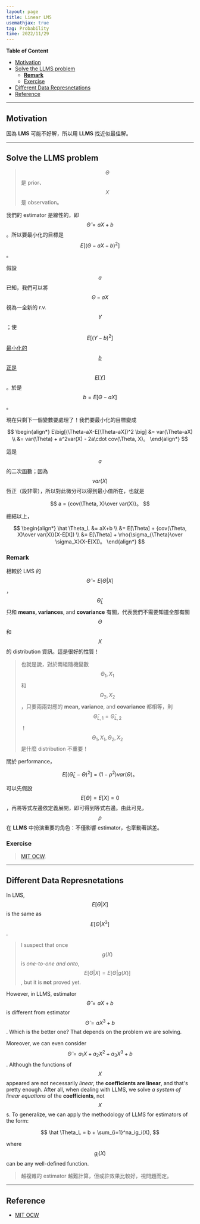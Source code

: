 ```yaml
---
layout: page
title: Linear LMS
usemathjax: true
tag: Probability
time: 2022/11/29
---
```


**Table of Content**
- [Motivation](#motivation)
- [Solve the LLMS problem](#solve-the-llms-problem)
  - [**Remark**](#remark)
  - [Exercise](#exercise)
- [Different Data Represnetations](#different-data-represnetations)
- [Reference](#reference)

---

## Motivation

因為 **LMS** 可能不好解，所以用 **LLMS** 找近似最佳解。

---

## Solve the LLMS problem

> $$\Theta$$ 是 prior、$$X$$ 是 observation。 

我們的 estimator 是線性的，即 $$\hat \Theta = aX+b$$。所以要最小化的目標是 $$ E\big[(\Theta-aX-b)^2 \big]$$。

假設 $$a$$ 已知，我們可以將 $$\Theta-aX$$ 視為一全新的 r.v. $$Y$$；使 $$E\big[(Y-b)^2 \big]$$ [最小化的 $$b$$ 正是 $$E[Y]$$](../B-LMS-revisited/#mean-squared-error-mse) 。於是 $$b = E[\Theta - aX]$$。

現在只剩下一個變數要處理了！我們要最小化的目標變成

$$
\begin{align*}
E\big[(\Theta-aX-E[\Theta-aX])^2 \big] &= var(\Theta-aX) \\
&= var(\Theta) + a^2var(X) - 2a\cdot cov(\Theta, X)。
\end{align*}
$$

這是 $$a$$ 的二次函數；因為 $$var(X)$$ 恆正（設非零），所以對此微分可以得到最小值所在，也就是

$$
a = {cov(\Theta, X)\over var(X)}。
$$

總結以上，

$$
\begin{align*}
\hat \Theta_L &= aX+b \\
&= E[\Theta] + {cov(\Theta, X)\over var(X)}(X-E[X]) \\
&= E[\Theta] + \rho{\sigma_{\Theta}\over \sigma_X}(X-E[X])。
\end{align*}
$$

### **Remark**

相較於 LMS 的 $$\hat \Theta = E[\Theta\vert X]$$，$$\hat \Theta_L$$ 只和 **means, variances**, and **covariance** 有關，代表我們不需要知道全部有關 $$\Theta$$ 和 $$X$$ 的 distribution 資訊。這是很好的性質！

> 也就是說，對於兩組隨機變數 $$\Theta_1, X_1$$ 和 $$\Theta_2, X_2$$，只要兩兩對應的 **mean, variance**, and **covariance** 都相等，則 $$\hat \Theta_{L, 1} = \hat \Theta_{L, 2}$$！$$\Theta_1, X_1, \Theta_2, X_2$$ 是什麼 distribution 不重要！

關於 performance，

$$
E\big[(\hat\Theta_L - \Theta)^2 \big] = (1-\rho^2)var(\Theta)。
$$

可以先假設 $$E[\Theta]=E[X]=0$$，再將等式左邊依定義展開，即可得到等式右邊。由此可見，$$\rho$$ 在 **LLMS** 中扮演重要的角色：不僅影響 estimator，也牽動著誤差。

### Exercise

> [MIT OCW](https://ocw.mit.edu/courses/res-6-012-introduction-to-probability-spring-2018/resources/llms-for-inferring-the-parameter-of-a-coin/).

---

## Different Data Represnetations

In LMS, $$E[\Theta\vert X]$$ is the same as $$E[\Theta\vert X^3]$$.

> I suspect that once $$g(X)$$ is *one-to-one and onto*, $$E[\Theta\vert X] = E[\Theta\vert g(X)]$$, but it is **not** proved yet.

However, in LLMS, estimator $$\hat \Theta=aX+b$$ is different from estimator $$\hat \Theta=aX^3+b$$. Which is the better one? That depends on the problem we are solving.

Moreover, we can even consider $$\hat \Theta=a_1X+a_2X^2+a_3X^3+b$$. Although the functions of $$X$$ appeared are not necessarily *linear*, the **coefficients are linear**, and that's pretty enough. After all, when dealing with LLMS, we solve *a system of linear equations* of the **coefficients**, not $$X$$s. To generalize, we can apply the methodology of LLMS for estimators of the form:

$$
\hat \Theta_L = b + \sum_{i=1}^na_ig_i(X),
$$

where $$g_i(X)$$ can be any well-defined function.

> 越複雜的 estimator 越難計算，但或許效果比較好，視問題而定。

---

## Reference
- [MIT OCW](https://ocw.mit.edu/courses/res-6-012-introduction-to-probability-spring-2018/pages/part-ii-inference-limit-theorems/)